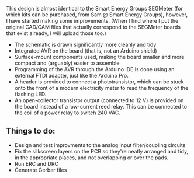  This design is almost identical to the Smart Energy Groups SEGMeter (for which kits can be purchased, from Sam @ Smart Energy Groups), however, I have started making some improvements.
(When I find where I put the original CAD/CAM files that actually correspond to the SEGMeter boards that exist already, I will upload those too.)

* The schematic is drawn significantly more cleanly and tidy
* Integrated AVR on the board (that is, not an Arduino shield)
* Surface-mount components used, making the board smaller and more compact and (arguably) easier to assemble
* Programming of the AVR through the Arduino IDE is done using an external FTDI adapter, just like the Arduino Pro.
* A header is provided to connect a phototransistor, which can be stuck onto the front of a modern electricity meter to read the frequency of the flashing LED.
* An open-collector transistor output (connected to 12 V) is provided on the board instead of a low-current reed relay. This can be connected to the coil of a power relay to switch 240 VAC.

Things to do:
--------------

* Design and test improvments to the analog input filter/coupling circuits
* Fix the silkscreen layers on the PCB so they're neatly arranged and tidy, in the appropriate places, and not overlapping or over the pads.
* Run ERC and DRC
* Generate Gerber files

